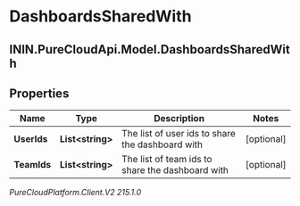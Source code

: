 # DashboardsSharedWith

## ININ.PureCloudApi.Model.DashboardsSharedWith

## Properties

|Name | Type | Description | Notes|
|------------ | ------------- | ------------- | -------------|
| **UserIds** | **List&lt;string&gt;** | The list of user ids to share the dashboard with | [optional] |
| **TeamIds** | **List&lt;string&gt;** | The list of team ids to share the dashboard with | [optional] |



_PureCloudPlatform.Client.V2 215.1.0_
